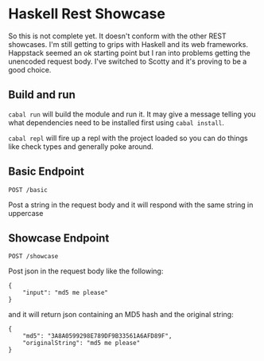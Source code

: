 Haskell Rest Showcase
=================================

So this is not complete yet. It doesn't conform with the other REST showcases. I'm still getting to grips with Haskell
and its web frameworks. Happstack seemed an ok starting point but I ran into problems getting the unencoded request body.
I've switched to Scotty and it's proving to be a good choice.

Build and run
-----

`cabal run` will build the module and run it. It may give a message telling you what dependencies need to be installed
first using `cabal install`.

`cabal repl` will fire up a repl with the project loaded so you can do things like check types and generally poke around.

Basic Endpoint
-----

`POST /basic`

Post a string in the request body and it will respond with the same string in uppercase

Showcase Endpoint
--------

`POST /showcase`

Post json in the request body like the following:

```
{
    "input": "md5 me please"
}
```

and it will return json containing an MD5 hash and the original string:

```
{
    "md5": "3A8A0599298E789DF9B33561A6AFD89F",
    "originalString": "md5 me please"
}
```
